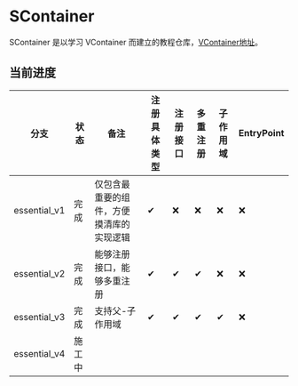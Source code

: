 # SContainer

SContainer 是以学习 VContainer 而建立的教程仓库，[VContainer地址](https://github.com/hadashiA/VContainer)。

## 当前进度

| 分支         | 状态   | 备注                                     | 注册具体类型 | 注册接口 | 多重注册 | 子作用域 | EntryPoint |
| ------------ | ------ | ---------------------------------------- | ------------ | -------- | -------- | -------- | ---------- |
| essential_v1 | 完成   | 仅包含最重要的组件，方便摸清库的实现逻辑 | ✔            | ❌        | ❌        | ❌        | ❌          |
| essential_v2 | 完成   | 能够注册接口，能够多重注册               | ✔            | ✔        | ✔        | ❌        | ❌          |
| essential_v3 | 完成   | 支持父-子作用域                          | ✔            | ✔        | ✔        | ✔        | ❌          |
| essential_v4 | 施工中 |                                          |              |          |          |          |            |

